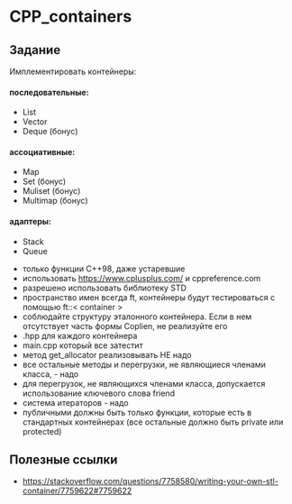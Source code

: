 # CPP_containers
## Задание
Имплементировать контейнеры:

#### последовательные:
* List
* Vector
* Deque (бонус)
#### ассоциативные:
* Map
* Set (бонус)
* Muliset (бонус)
* Multimap (бонус)
#### адаптеры:
* Stack 
* Queue


- только функции C++98, даже устаревшие
- использовать https://www.cplusplus.com/ и cppreference.com 
- разрешено использовать библиотеку STD
- пространство имен всегда ft, контейнеры будут тестироваться с помощью ft::< container >
- соблюдайте структуру эталонного контейнера. Если в нем отсутствует часть формы Coplien, не реализуйте его
- <container>.hpp для каждого контейнера
- main.cpp который все затестит
- метод get_allocator реализовывать НЕ надо
- все остальные методы и перегрузки, не являющиеся членами класса, - надо
- для перегрузок, не являющихся членами класса, допускается использование ключевого слова friend
- система итераторов - надо
- публичными должны быть только функции, которые есть в стандартных контейнерах (все остальные должно быть private или protected)

## Полезные ссылки
- https://stackoverflow.com/questions/7758580/writing-your-own-stl-container/7759622#7759622